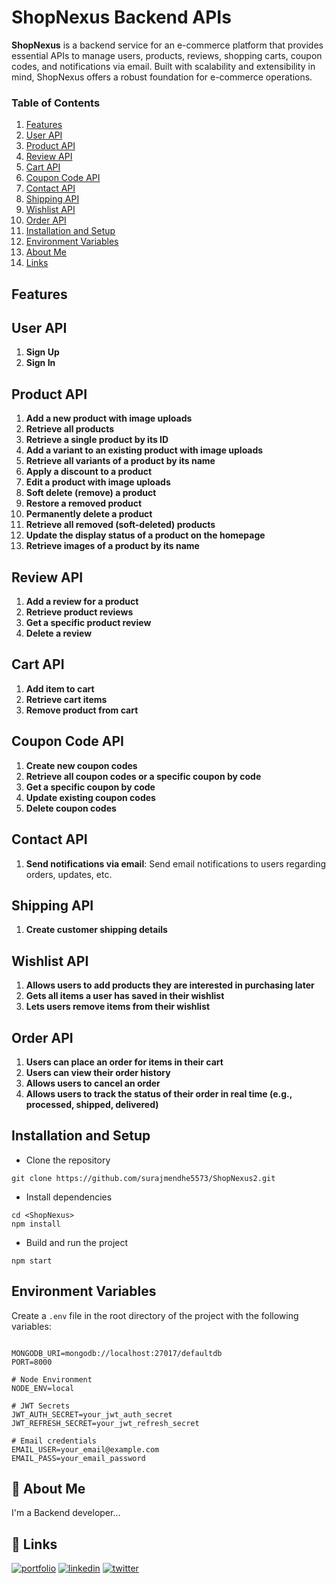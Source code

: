 # ShopNexus Backend APIs

**ShopNexus** is a backend service for an e-commerce platform that provides essential APIs to manage users, products, reviews, shopping carts, coupon codes, and notifications via email. Built with scalability and extensibility in mind, ShopNexus offers a robust foundation for e-commerce operations.

### Table of Contents
1. [Features](#features)
2. [User API](#user-api)
3. [Product API](#product-api)
4. [Review API](#review-api)
5. [Cart API](#cart-api)
6. [Coupon Code API](#coupon-code-api)
7. [Contact API](#contact-api)
8. [Shipping API](#shipping-api)
9. [Wishlist API](#Wishlist-api)
10. [Order API](#Order-api)
11. [Installation and Setup](#installation-and-setup)
12. [Environment Variables](#environment-variables)
13. [About Me](#about-me)
14. [Links](#links)

## Features

## User API

1. **Sign Up**
2. **Sign In**

## Product API

1. **Add a new product with image uploads**
2. **Retrieve all products**
3. **Retrieve a single product by its ID**
4. **Add a variant to an existing product with image uploads**
5. **Retrieve all variants of a product by its name**
6. **Apply a discount to a product**
7. **Edit a product with image uploads**
8. **Soft delete (remove) a product**
9. **Restore a removed product**
10. **Permanently delete a product**
11. **Retrieve all removed (soft-deleted) products**
12. **Update the display status of a product on the homepage**
13. **Retrieve images of a product by its name**

## Review API

1. **Add a review for a product**
2. **Retrieve product reviews**
3. **Get a specific product review**
4. **Delete a review**

## Cart API

1. **Add item to cart**
2. **Retrieve cart items**
3. **Remove product from cart**

## Coupon Code API

1. **Create new coupon codes**
2. **Retrieve all coupon codes or a specific coupon by code**
3. **Get a specific coupon by code**
4. **Update existing coupon codes**
5. **Delete coupon codes**

## Contact API

1. **Send notifications via email**: Send email notifications to users regarding orders, updates, etc.

## Shipping API

1. **Create customer shipping details**

## Wishlist API
1. **Allows users to add products they are interested in purchasing later**
2. **Gets all items a user has saved in their wishlist**
3. **Lets users remove items from their wishlist**

## Order API
1. **Users can place an order for items in their cart**
2. **Users can view their order history**
3. **Allows users to cancel an order**
3. **Allows users to track the status of their order in real time (e.g., processed, shipped, delivered)**

## Installation and Setup
- Clone the repository
```
git clone https://github.com/surajmendhe5573/ShopNexus2.git
```
- Install dependencies
```
cd <ShopNexus>
npm install
```
- Build and run the project
```
npm start
```

## Environment Variables

Create a `.env` file in the root directory of the project with the following variables:

```

MONGODB_URI=mongodb://localhost:27017/defaultdb
PORT=8000

# Node Environment
NODE_ENV=local

# JWT Secrets
JWT_AUTH_SECRET=your_jwt_auth_secret
JWT_REFRESH_SECRET=your_jwt_refresh_secret

# Email credentials
EMAIL_USER=your_email@example.com
EMAIL_PASS=your_email_password

```

## 🚀 About Me
I'm a Backend developer...

## 🔗 Links
[![portfolio](https://img.shields.io/badge/my_portfolio-000?style=for-the-badge&logo=ko-fi&logoColor=white)](https://github.com/surajmendhe5573)
[![linkedin](https://img.shields.io/badge/linkedin-0A66C2?style=for-the-badge&logo=linkedin&logoColor=white)](https://www.linkedin.com/in/suraj-mendhe-569879233/?original_referer=https%3A%2F%2Fsearch%2Eyahoo%2Ecom%2F&originalSubdomain=in)
[![twitter](https://img.shields.io/badge/twitter-1DA1F2?style=for-the-badge&logo=twitter&logoColor=white)](https://twitter.com/)

